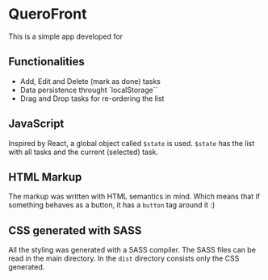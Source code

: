 # QueroFront

This is a simple app developed for

## Functionalities

* Add, Edit and Delete (mark as done) tasks
* Data persistence throught `localStorage``
* Drag and Drop tasks for re-ordering the list

## JavaScript
Inspired by React, a global object called `$state` is used. `$state` has the list with all tasks and the current (selected) task.



## HTML Markup
The markup was written with HTML semantics in mind. Which means that if something behaves as a button, it has a `button` tag around it :)


## CSS generated with SASS
All the styling was generated with a SASS compiler. The SASS files can be read in the main directory. In the `dist` directory consists only the CSS generated.
